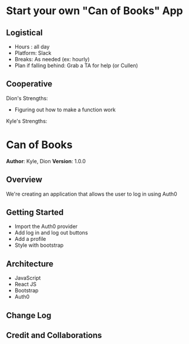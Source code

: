 # Start your own "Can of Books" App

## Logistical

- Hours : all day
- Platform: Slack
- Breaks: As needed (ex: hourly)
- Plan if falling behind: Grab a TA for help (or Cullen)

## Cooperative

Dion's Strengths:

- Figuring out how to make a function work


Kyle's Strengths:


# Can of Books

**Author**: Kyle, Dion
**Version**: 1.0.0

## Overview

We're creating an application that allows the user to log in using Auth0

## Getting Started

- Import the Auth0 provider
- Add log in and log out buttons
- Add a profile
- Style with bootstrap

## Architecture

- JavaScript
- React JS
- Bootstrap
- Auth0

## Change Log


## Credit and Collaborations

